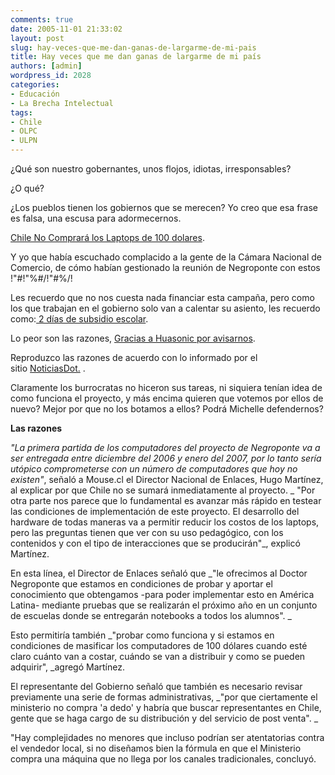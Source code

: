 ```yaml
---
comments: true
date: 2005-11-01 21:33:02
layout: post
slug: hay-veces-que-me-dan-ganas-de-largarme-de-mi-pais
title: Hay veces que me dan ganas de largarme de mi país
authors: [admin]
wordpress_id: 2028
categories:
- Educación
- La Brecha Intelectual
tags:
- Chile
- OLPC
- ULPN
---
```


¿Qué son nuestro gobernantes, unos flojos, idiotas, irresponsables?

¿O qué?

¿Los pueblos tienen los gobiernos que se merecen? Yo creo que esa frase es falsa, una escusa para adormecernos.

[Chile No Comprará los Laptops de 100 dolares](http://web.archive.org/web/20080419070319/http://www.noticiasdot.com/publicaciones/2005/1005/2810/noticias/noticias_281005-09.htm).

Y yo que había escuchado complacido a la gente de la Cámara Nacional de Comercio, de cómo habían gestionado la reunión de Negroponte con estos !"#!"%#/!"#%/!

Les recuerdo que no nos cuesta nada financiar esta campaña, pero como los que trabajan en el gobierno solo van a calentar su asiento, les recuerdo como:[ 2 días de subsidio escolar](http://web.archive.org/web/20080419070319/http://www.lnds.net/2005/09/un_laptop_para_cada_escolar.html).

Lo peor son las razones, [Gracias a Huasonic por avisarnos](http://web.archive.org/web/20080419070319/http://www.huasonic.com/2005/10/31/el-gobierno-chileno-y-su-particular-punto-de-vista/).


Reproduzco las razones de acuerdo con lo informado por el sitio [NoticiasDot.](http://web.archive.org/web/20080419070319/http://www.noticiasdot.com/publicaciones/2005/1005/2810/noticias/noticias_281005-09.htm)
[](http://web.archive.org/web/20080419070319/http://www.huasonic.com/2005/10/31/el-gobierno-chileno-y-su-particular-punto-de-vista/).

Claramente los burrocratas no hiceron sus tareas, ni siquiera tenían idea de como funciona el proyecto, y más encima quieren que votemos por ellos de nuevo? Mejor por que no los botamos a ellos? Podrá Michelle defendernos?

**Las razones**

_"La primera partida de los computadores del proyecto de Negroponte va a ser entregada entre diciembre del 2006 y enero del 2007, por lo tanto sería utópico comprometerse con un número de computadores que hoy no existen"_, señaló a Mouse.cl el Director Nacional de Enlaces, Hugo Martínez, al explicar por que Chile no se sumará inmediatamente al proyecto.
_
"Por otra parte nos parece que lo fundamental es avanzar más rápido en testear las condiciones de implementación de este proyecto. El desarrollo del hardware de todas maneras va a permitir reducir los costos de los laptops, pero las preguntas tienen que ver con su uso pedagógico, con los contenidos y con el tipo de interacciones que se producirán"_, explicó Martínez.

En esta línea, el Director de Enlaces señaló que _"le ofrecimos al Doctor Negroponte que estamos en condiciones de probar y aportar el conocimiento que obtengamos -para poder implementar esto en América Latina- mediante pruebas que se realizarán el próximo año en un conjunto de escuelas donde se entregarán notebooks a todos los alumnos". _

Esto permitiría también _"probar como funciona y si estamos en condiciones de masificar los computadores de 100 dólares cuando esté claro cuánto van a costar, cuándo se van a distribuir y como se pueden adquirir", _agregó Martínez.

El representante del Gobierno señaló que también es necesario revisar previamente una serie de formas administrativas, _"por que ciertamente el ministerio no compra 'a dedo' y habría que buscar representantes en Chile, gente que se haga cargo de su distribución y del servicio de post venta". _

"Hay complejidades no menores que incluso podrían ser atentatorias contra el vendedor local, si no diseñamos bien la fórmula en que el Ministerio compra una máquina que no llega por los canales tradicionales, concluyó.
